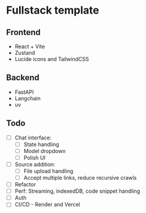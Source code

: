 # Fullstack template

## Frontend
- React + Vite 
- Zustand
- Lucide icons and TailwindCSS


## Backend
- FastAPI
- Langchain
- uv


## Todo
- [ ] Chat interface:
    - [ ] State handling
    - [ ] Model dropdown
    - [ ] Polish UI
- [ ] Source addition:
    - [ ] File upload handling
    - [ ] Accept multiple links, reduce recursive crawls  
- [ ] Refactor   
- [ ] Perf: Streaming, indexedDB, code snippet handling 
- [ ] Auth
- [ ] CI/CD - Render and Vercel